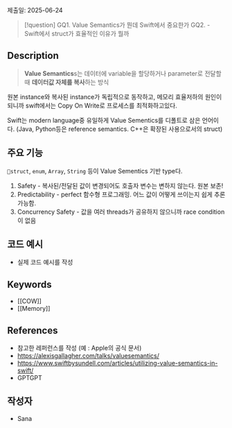 제출일: 2025-06-24

>[!question]
>GQ1. Value Semantics가 뭔데 Swift에서 중요한가
>GQ2. - Swift에서 struct가 효율적인 이유가 뭘까

## Description
> **Value Semantics**s는 데이터에 variable을 할당하거나 parameter로 전달할 때 **데이터값 자체를 복사**하는 방식

원본 instance와 복사된 instance가 독립적으로 동작하고, 메모리 효율저하의 원인이 되니까 swift에서는 Copy On Write로 프로세스를 최적화하고있다.

Swift는 modern language중 유일하게 Value Sementics를 디폴트로 삼은 언어이다.
(Java, Python등은 reference semantics. C++은 확장된 사용으로서의 struct)
## 주요 기능
`struct`, `enum`, `Array`, `String` 등이 Value Sementics 기반 type다.

1. Safety - 복사된/전달된 값이 변경되어도 호출자 변수는 변하지 않는다. 원본 보존!
2. Predictability - perfect 함수형 프로그래밍. 어느 값이 어떻게 쓰이는지 쉽게 추론가능함.
3. Concurrency Safety - 값을 여러 threads가 공유하지 않으니까 race condition이 없음
## 코드 예시
+ 실제 코드 예시를 작성

## Keywords
+ [[COW]]
+ [[Memory]]

## References
- 참고한 레퍼런스를 작성 (예 : Apple의 공식 문서)
- https://alexisgallagher.com/talks/valuesemantics/
- https://www.swiftbysundell.com/articles/utilizing-value-semantics-in-swift/
- GPTGPT

## 작성자
- Sana
